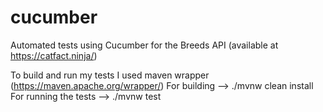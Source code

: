 # cucumber
Automated tests using Cucumber for the Breeds API (available at https://catfact.ninja/)

To build and run my tests I used maven wrapper (https://maven.apache.org/wrapper/)
For building --> ./mvnw clean install
For running the tests --> ./mvnw test
